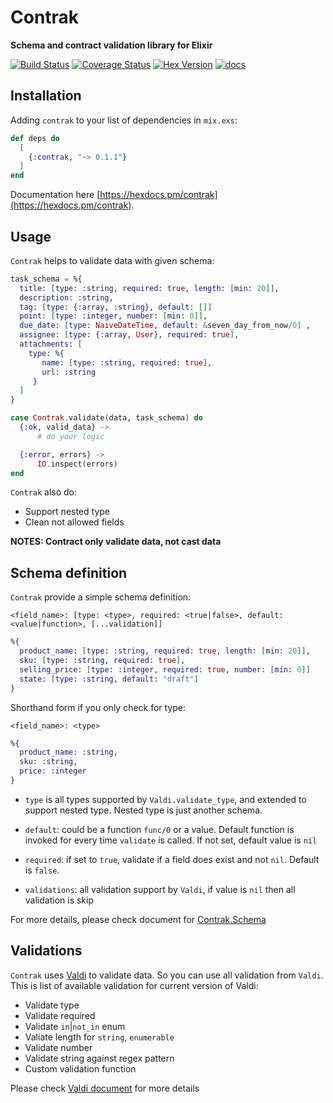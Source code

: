 # Contrak

**Schema and contract validation library for Elixir**

[![Build Status](https://github.com/bluzky/contrak/workflows/Elixir%20CI/badge.svg)](https://github.com/bluzky/contrak/actions) [![Coverage Status](https://coveralls.io/repos/github/bluzky/contrak/badge.svg?branch=main)](https://coveralls.io/github/bluzky/contrak?branch=main) [![Hex Version](https://img.shields.io/hexpm/v/contrak.svg)](https://hex.pm/packages/contrak) [![docs](https://img.shields.io/badge/docs-hexpm-blue.svg)](https://hexdocs.pm/contrak/)

## Installation

Adding `contrak` to your list of dependencies in `mix.exs`:

```elixir
def deps do
  [
    {:contrak, "~> 0.1.1"}
  ]
end
```

Documentation here [https://hexdocs.pm/contrak](https://hexdocs.pm/contrak).

## Usage
  `Contrak` helps to validate data with given schema:

  ```elixir
  task_schema = %{
    title: [type: :string, required: true, length: [min: 20]],
    description: :string,
    tag: [type: {:array, :string}, default: []]
    point: [type: :integer, number: [min: 0]],
    due_date: [type: NaiveDateTime, default: &seven_day_from_now/0] ,
    assignee: [type: {:array, User}, required: true],
    attachments: [
      type: %{
         name: [type: :string, required: true],
         url: :string
       }
    ]
  }

  case Contrak.validate(data, task_schema) do
    {:ok, valid_data} ->
        # do your logic

    {:error, errors} ->
        IO.inspect(errors)
  end
  ```

  `Contrak` also do:
  - Support nested type
  - Clean not allowed fields

  **NOTES: Contract only validate data, not cast data**

## Schema definition

`Contrak` provide a simple schema definition:

  `<field_name>: [type: <type>, required: <true|false>, default: <value|function>, [...validation]]`
  
  ```elixir
  %{
    product_name: [type: :string, required: true, length: [min: 20]],
    sku: [type: :string, required: true],
    selling_price: [type: :integer, required: true, number: [min: 0]]
    state: [type: :string, default: "draft"]
  }
  ```

  Shorthand form if you only check for type:
  
  `<field_name>: <type>`
  
  ```elixir
  %{
    product_name: :string,
    sku: :string,
    price: :integer
  }
  ```

  - `type` is all types supported by `Valdi.validate_type`, and extended to support nested type.
    Nested type is just another schema.

  - `default`: could be a function `func/0` or a value. Default function is invoked for every time `validate` is called.
    If not set, default value is `nil`

  - `required`: if set to `true`, validate if a field does exist and not `nil`. Default is `false`.

  - `validations`: all validation support by `Valdi`, if value is `nil` then all validation is skip

  For more details, please check document for [Contrak.Schema](https://hexdocs.pm/contrak/Contrak.Schema.html)

## Validations

`Contrak` uses [Valdi](https://github.com/bluzky/valdi) to validate data. So you can use all validation from `Valdi`. This is list of available validation for current version of Valdi:

  - Validate type
  - Validate required
  - Validate `in`|`not_in` enum
  - Valiate length for `string`, `enumerable`
  - Validate number
  - Validate string against regex pattern
  - Custom validation function

  Please check [Valdi document](https://hexdocs.pm/valdi/readme.html) for more details
